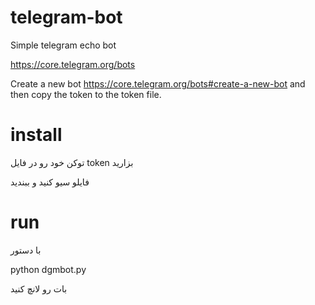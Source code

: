 # telegram-bot
Simple telegram echo bot

https://core.telegram.org/bots

Create a new bot https://core.telegram.org/bots#create-a-new-bot
and then copy the token to the token file.

# install 

توکن خود رو در فایل 
token 
بزارید 

فایلو سیو کنید و ببندید 

# run 

با دستور 

python dgmbot.py 

بات رو لانچ کنید 
